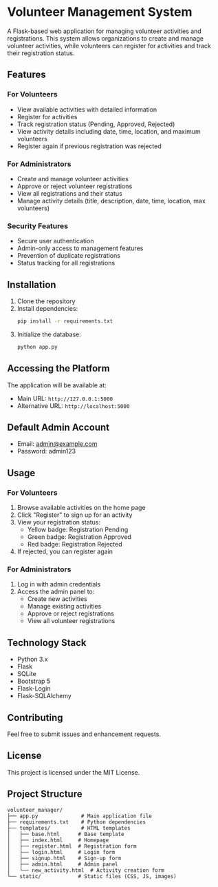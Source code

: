 # Volunteer Management System

A Flask-based web application for managing volunteer activities and registrations. This system allows organizations to create and manage volunteer activities, while volunteers can register for activities and track their registration status.

## Features

### For Volunteers
- View available activities with detailed information
- Register for activities
- Track registration status (Pending, Approved, Rejected)
- View activity details including date, time, location, and maximum volunteers
- Register again if previous registration was rejected

### For Administrators
- Create and manage volunteer activities
- Approve or reject volunteer registrations
- View all registrations and their status
- Manage activity details (title, description, date, time, location, max volunteers)

### Security Features
- Secure user authentication
- Admin-only access to management features
- Prevention of duplicate registrations
- Status tracking for all registrations

## Installation

1. Clone the repository
2. Install dependencies:
   ```bash
   pip install -r requirements.txt
   ```
3. Initialize the database:
   ```bash
   python app.py
   ```

## Accessing the Platform

The application will be available at:
- Main URL: `http://127.0.0.1:5000`
- Alternative URL: `http://localhost:5000`

## Default Admin Account
- Email: admin@example.com
- Password: admin123

## Usage

### For Volunteers
1. Browse available activities on the home page
2. Click "Register" to sign up for an activity
3. View your registration status:
   - Yellow badge: Registration Pending
   - Green badge: Registration Approved
   - Red badge: Registration Rejected
4. If rejected, you can register again

### For Administrators
1. Log in with admin credentials
2. Access the admin panel to:
   - Create new activities
   - Manage existing activities
   - Approve or reject registrations
   - View all volunteer registrations

## Technology Stack
- Python 3.x
- Flask
- SQLite
- Bootstrap 5
- Flask-Login
- Flask-SQLAlchemy

## Contributing
Feel free to submit issues and enhancement requests.

## License
This project is licensed under the MIT License.

## Project Structure
```
volunteer_manager/
├── app.py              # Main application file
├── requirements.txt    # Python dependencies
├── templates/          # HTML templates
│   ├── base.html      # Base template
│   ├── index.html     # Homepage
│   ├── register.html  # Registration form
│   ├── login.html     # Login form
│   ├── signup.html    # Sign-up form
│   ├── admin.html     # Admin panel
│   └── new_activity.html  # Activity creation form
└── static/            # Static files (CSS, JS, images)
``` 